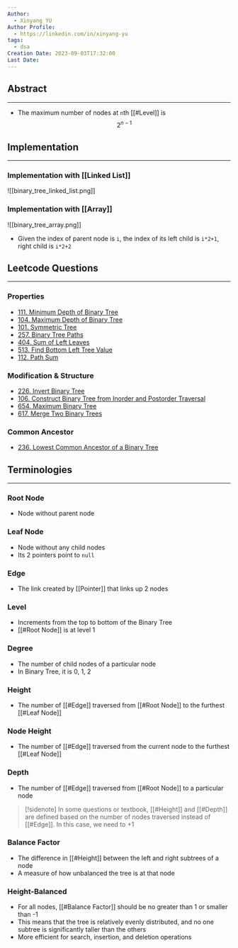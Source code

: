 ```yaml
---
Author:
  - Xinyang YU
Author Profile:
  - https://linkedin.com/in/xinyang-yu
tags:
  - dsa
Creation Date: 2023-09-03T17:32:00
Last Date: 
---
```

## Abstract
---
- The maximum number of nodes at ``n``th [[#Level]] is $$
2^{n-1}
$$


## Implementation
---
### Implementation with [[Linked List]]
![[binary_tree_linked_list.png]]

### Implementation with [[Array]]
![[binary_tree_array.png]]
- Given the index of parent node is ``i``, the index of its left child is ``i*2+1``, right child is ``i*2+2``


## Leetcode Questions
---
### Properties 
- [111. Minimum Depth of Binary Tree](https://leetcode.cn/problems/minimum-depth-of-binary-tree/)
- [104. Maximum Depth of Binary Tree](https://leetcode.cn/problems/maximum-depth-of-binary-tree/)
- [101. Symmetric Tree](https://leetcode.cn/problems/symmetric-tree/)
- [257. Binary Tree Paths](https://leetcode.cn/problems/binary-tree-paths/)
- [404. Sum of Left Leaves](https://leetcode.cn/problems/sum-of-left-leaves/)
- [513. Find Bottom Left Tree Value](https://leetcode.cn/problems/find-bottom-left-tree-value/description/)
- [112. Path Sum](https://leetcode.cn/problems/path-sum/)
### Modification & Structure
- [226. Invert Binary Tree](https://leetcode.cn/problems/invert-binary-tree/)
- [106. Construct Binary Tree from Inorder and Postorder Traversal](https://leetcode.cn/problems/construct-binary-tree-from-inorder-and-postorder-traversal/description/)
- [654. Maximum Binary Tree](https://leetcode.cn/problems/maximum-binary-tree/description/)
- [617. Merge Two Binary Trees](https://leetcode.cn/problems/merge-two-binary-trees/)
### Common Ancestor
- [236. Lowest Common Ancestor of a Binary Tree](https://leetcode.cn/problems/lowest-common-ancestor-of-a-binary-tree/) 


## Terminologies
---
### Root Node
- Node without parent node
### Leaf Node
- Node without any child nodes
- Its 2 pointers point to ``null``
### Edge
- The link created by [[Pointer]] that links up 2 nodes
### Level
- Increments from the top to bottom of the Binary Tree
- [[#Root Node]] is at level 1
### Degree
- The number of child nodes of a particular node
- In Binary Tree, it is 0, 1, 2
### Height
- The number of [[#Edge]] traversed from [[#Root Node]] to the furthest [[#Leaf Node]]
### Node Height
- The number of [[#Edge]] traversed from the current node to the furthest [[#Leaf Node]]
### Depth
- The number of [[#Edge]] traversed from [[#Root Node]] to a particular node

> [!sidenote]
> In some questions or textbook, [[#Height]] and [[#Depth]] are defined based on the number of nodes traversed instead of [[#Edge]]. In this case, we need to +1

### Balance Factor
- The difference in [[#Height]] between the left and right subtrees of a node
- A measure of how unbalanced the tree is at that node
### Height-Balanced
- For all nodes, [[#Balance Factor]] should be no greater than 1 or smaller than -1
- This means that the tree is relatively evenly distributed, and no one subtree is significantly taller than the others
- More efficient for search, insertion, and deletion operations